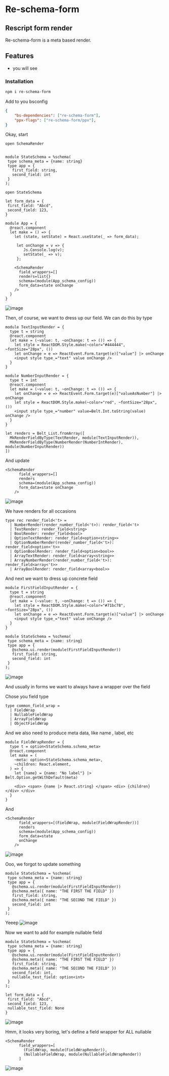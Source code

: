 # Re-schema-form
## Rescript form render

Re-schema-form is a meta based render.

## Features

- you will see

### Installation

```sh
npm i re-schema-form
```
Add to you bsconfig

```json
{
    "bs-dependencies": ["re-schema-form"],
    "ppx-flags": ["re-schema-form/ppx"],
}
```

Okay, start

```rescript
open SchemaRender


module StateSchema = %schema(
 type schema_meta = {name: string}
 type app = {
   first_field: string,
   second_field: int
 }
);

open StateSchema

let form_data = {
 first_field: "Abcd",
 second_field: 123,
}

module App = {
  @react.component
  let make = () => {
    let (state, setState) = React.useState(_ => form_data);

     let onChange = v => {
        Js.Console.log(v);
        setState(_ => v);
     };

    <SchemaRender
      field_wrappers=[]
      renders=list{}
      schema=(module(App_schema_config))
      form_data=state onChange
    />
  }
}
```
![image](https://i.ibb.co/nf7by36/2021-07-21-09-52-58.png)

Then, of course, we want to dress up our field.
We can do this by type
```
module TextInputRender = {
  type t = string
  @react.component
  let make = (~value: t, ~onChange: t => ()) => {
    let style = ReactDOM.Style.make(~color="#444444", ~fontSize="28px", ())
    let onChange = e => ReactEvent.Form.target(e)["value"] |> onChange
    <input style type_="text" value onChange />
  }
}

module NumberInputRender = {
  type t = int
  @react.component
  let make = (~value: t, ~onChange: t => ()) => {
    let onChange = e => ReactEvent.Form.target(e)["valueAsNumber"] |> onChange
    let style = ReactDOM.Style.make(~color="red", ~fontSize="28px", ())
    <input style type_="number" value=Belt.Int.toString(value) onChange />
  }
}

let renders = Belt_List.fromArray([
  MkRenderFieldByType(TextRender, module(TextInputRender)),
  MkRenderFieldByType(NumberRender(NumberIntRender), module(NumberInputRender))
])
```

And update

```
<SchemaRender
      field_wrappers=[]
      renders
      schema=(module(App_schema_config))
      form_data=state onChange
    />
```

![image](https://i.ibb.co/ZJcdWn0/2021-07-21-09-58-51.png)

We have renders for all occasions

```
type rec render_field<'t> =
  | NumberRender(render_number_field<'t>): render_field<'t>
  | TextRender: render_field<string>
  | BoolRender: render_field<bool>
  | OptionTextRender: render_field<option<string>>
  | OptionNumberRender(render_number_field<'t>): render_field<option<'t>>
  | OptionBoolRender: render_field<option<bool>>
  | ArrayTextRender: render_field<array<string>>
  | ArrayNumberRender(render_number_field<'t>): render_field<array<'t>>
  | ArrayBoolRender: render_field<array<bool>>
```  

And next we want to dress up concrete field

```
module FirstFieldInputRender = {
  type t = string
  @react.component
  let make = (~value: t, ~onChange: t => ()) => {
    let style = ReactDOM.Style.make(~color="#71bc78", ~fontSize="28px", ())
    let onChange = e => ReactEvent.Form.target(e)["value"] |> onChange
    <input style type_="text" value onChange />
  }
}

module StateSchema = %schema(
 type schema_meta = {name: string}
 type app = {
   @schema.ui.render(module(FirstFieldInputRender))
   first_field: string,
   second_field: int
 }
);
```

![image](https://i.ibb.co/J3vcPJm/2021-07-21-10-03-34.png)

And usually in forms we want to always have a wrapper over the field

Chose you field type

```
type common_field_wrap =
  | FieldWrap
  | NullableFieldWrap
  | ArrayFieldWrap
  | ObjectFieldWrap
```

And we also need to produce meta data, like name , label, etc

```
module FieldWrapRender = {
  type t = option<StateSchema.schema_meta>
  @react.component
  let make = (
    ~meta: option<StateSchema.schema_meta>,
    ~children: React.element,
  ) => {
    let {name} = {name: "No label"} |> Belt.Option.getWithDefault(meta)

    <div> <span> {name |> React.string} </span> <div> {children} </div> </div>
  }
}
```

And
```
<SchemaRender
      field_wrappers=[(FieldWrap, module(FieldWrapRender))]
      renders
      schema=(module(App_schema_config))
      form_data=state
      onChange
    />
```

![image](https://i.ibb.co/M8MVfyJ/2021-07-21-10-30-19.png)

Ooo, we forgot to update something

```
module StateSchema = %schema(
 type schema_meta = {name: string}
 type app = {
   @schema.ui.render(module(FirstFieldInputRender))
   @schema.meta({ name: "THE FIRST THE FIELD" })
   first_field: string,
   @schema.meta({ name: "THE SECOND THE FIELD" })
   second_field: int
 }
);
```
Yeeep
![image](https://i.ibb.co/9tVQ2zF/2021-07-21-10-32-52.png)

Now we want to add for example nullable field

```
module StateSchema = %schema(
 type schema_meta = {name: string}
 type app = {
   @schema.ui.render(module(FirstFieldInputRender))
   @schema.meta({ name: "THE FIRST THE FIELD" })
   first_field: string,
   @schema.meta({ name: "THE SECOND THE FIELD" })
   second_field: int,
   nullable_test_field: option<int>
 }
);

let form_data = {
 first_field: "Abcd",
 second_field: 123,
 nullable_test_field: None
}
```

![image](https://i.ibb.co/D9wXhhW/2021-07-21-10-35-35.png)

Hmm, it looks very boring, let's define a field wrapper for ALL nullable

```
<SchemaRender
      field_wrappers=[
        (FieldWrap, module(FieldWrapRender)),
        (NullableFieldWrap, module(NullableFieldWrapRender))
      ]
```
![image](https://i.ibb.co/nmH1hW1/2021-07-21-10-38-17.png)
    


    
